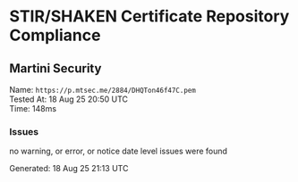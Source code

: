 # STIR/SHAKEN Certificate Repository Compliance

## Martini Security

Name: `https://p.mtsec.me/2884/DHQTon46f47C.pem`\
Tested At: 18 Aug 25 20:50 UTC\
Time: 148ms

### Issues

no warning, or error, or notice date level issues were found

Generated: 18 Aug 25 21:13 UTC
